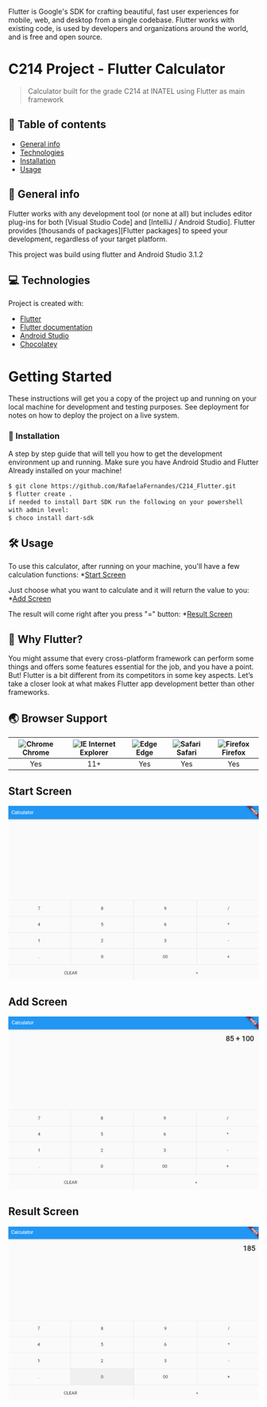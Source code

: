 Flutter is Google's SDK for crafting beautiful, fast user experiences for
mobile, web, and desktop from a single codebase. Flutter works with existing
code, is used by developers and organizations around the world, and is free
and open source.


# C214 Project - Flutter Calculator
> Calculator built for the grade C214 at INATEL using Flutter as main framework

## 🚩 Table of contents
* [General info](#general-info)
* [Technologies](#technologies)
* [Installation](#installation)
* [Usage](#usage)

## 👀 General info
Flutter works with any development tool (or none at all) but includes editor
plug-ins for both [Visual Studio Code] and [IntelliJ / Android Studio]. Flutter
provides [thousands of packages][Flutter packages] to speed your development,
regardless of your target platform.

This project was build using flutter and Android Studio 3.1.2

	
## 💻 Technologies
Project is created with:
* [Flutter](https://flutter.dev/get-started/)
* [Flutter documentation](https://flutter.dev/docs)
* [Android Studio](https://developer.android.com/studio/)
* [Chocolatey](https://chocolatey.org/install)
	
# Getting Started

These instructions will get you a copy of the project up and running on your local machine for development and testing purposes. See deployment for notes on how to deploy the project on a live system.

### 📣 Installation

A step by step guide that will tell you how to get the development environment up and running. 
Make sure you have Android Studio and Flutter Already installed on your machine!

```
$ git clone https://github.com/RafaelaFernandes/C214_Flutter.git
$ flutter create .
if needed to install Dart SDK run the following on your powershell with admin level:
$ choco install dart-sdk
```

## 🛠 Usage

To use this calculator, after running on your machine, you'll have a few calculation functions:
*[Start Screen](#Start-Screen)

Just choose what you want to calculate and it will return the value to you:
*[Add Screen](#Add-Screen)

The result will come right after you press "=" button:
*[Result Screen](#Result-Screen)

## 🤖 Why Flutter?

You might assume that every cross-platform framework can perform some things and offers some features essential for the job, and you have a point. But! Flutter is a bit different from its competitors in some key aspects. Let’s take a closer look at what makes Flutter app development better than other frameworks.


## 🌏 Browser Support

| <img src="https://user-images.githubusercontent.com/1215767/34348387-a2e64588-ea4d-11e7-8267-a43365103afe.png" alt="Chrome" width="16px" height="16px" /> Chrome | <img src="https://user-images.githubusercontent.com/1215767/34348590-250b3ca2-ea4f-11e7-9efb-da953359321f.png" alt="IE" width="16px" height="16px" /> Internet Explorer | <img src="https://user-images.githubusercontent.com/1215767/34348380-93e77ae8-ea4d-11e7-8696-9a989ddbbbf5.png" alt="Edge" width="16px" height="16px" /> Edge | <img src="https://user-images.githubusercontent.com/1215767/34348394-a981f892-ea4d-11e7-9156-d128d58386b9.png" alt="Safari" width="16px" height="16px" /> Safari | <img src="https://user-images.githubusercontent.com/1215767/34348383-9e7ed492-ea4d-11e7-910c-03b39d52f496.png" alt="Firefox" width="16px" height="16px" /> Firefox |
| :---------: | :---------: | :---------: | :---------: | :---------: |
| Yes | 11+ | Yes | Yes | Yes |


## Start Screen
<img src="images/start.PNG"/>

## Add Screen

<img src="images/add.PNG"/>

## Result Screen

<img src="images/result.PNG"/>

